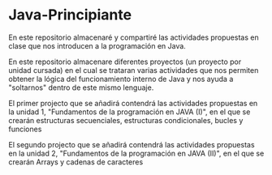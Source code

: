 # Java-Principiante

En este repositorio almacenaré y compartiré las actividades propuestas en clase que nos introducen a la programación en Java.

En este repositorio almacenare diferentes proyectos (un proyecto por unidad cursada) en el cual se trataran varias actividades que nos permiten obtener la lógica del funcionamiento interno de Java y nos ayuda a "soltarnos" dentro de este mismo lenguaje.

El primer projecto que se añadirá contendrá las actividades propuestas en la unidad 1, "Fundamentos de la programación en JAVA (I)", en el que se crearán estructuras secuenciales, estructuras condicionales, bucles y funciones

El segundo projecto que se añadirá contendrá las actividades propuestas en la unidad 2, "Fundamentos de la programación en JAVA (II)", en el que se crearán Arrays y cadenas de caracteres
